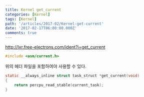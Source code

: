```yaml
---
title: Kernel get_current
categories: [Kernel]
tags: [Kernel]
path: '/articles/2017-02/Kernel-get-current'
date: '2017-02-17T06:00:00.000Z'
comments: true
---
```


<http://lxr.free-electrons.com/ident?i=get_current>

```c
#include <asm/current.h>
```

위의 헤더 파일을 포함하여야 사용할 수 있다.

```c
static __always_inline struct task_struct *get_current(void)
{
    return percpu_read_stable(current_task);
}
```
